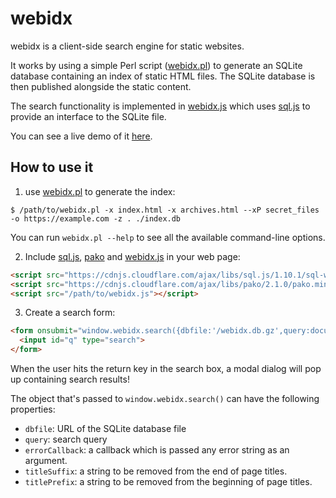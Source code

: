 # webidx

webidx is a client-side search engine for static websites.

It works by using a simple Perl script ([webidx.pl](webidx.pl)) to generate an SQLite database containing an index of static HTML files. The SQLite database is then published alongside the static content.

The search functionality is implemented in [webidx.js](webidx.js) which uses [sql.js](https://github.com/sql-js/sql.js) to provide an interface to the SQLite file.

You can see a live demo of it [here](https://gavinbrown.xyz/webidx-demo/).

## How to use it

1. use [webidx.pl](webidx.pl) to generate the index:

```
$ /path/to/webidx.pl -x index.html -x archives.html --xP secret_files -o https://example.com -z . ./index.db
```

You can run `webidx.pl --help` to see all the available command-line options.

2. Include [sql.js](https://cdnjs.com/libraries/sql.js), [pako](https://cdnjs.com/libraries/pako) and [webidx.js](webidx.js) in your web page:

```html
<script src="https://cdnjs.cloudflare.com/ajax/libs/sql.js/1.10.1/sql-wasm.js"></script>
<script src="https://cdnjs.cloudflare.com/ajax/libs/pako/2.1.0/pako.min.js"></script>
<script src="/path/to/webidx.js"></script>
```

3. Create a search form:

```html
<form onsubmit="window.webidx.search({dbfile:'/webidx.db.gz',query:document.getElementById('q').value});return false;">
  <input id="q" type="search">
</form>
```

When the user hits the return key in the search box, a modal dialog will pop up containing search results!

The object that's passed to `window.webidx.search()` can have the following properties:

* `dbfile`: URL of the SQLite database file
* `query`: search query
* `errorCallback`: a callback which is passed any error string as an argument.
* `titleSuffix`: a string to be removed from the end of page titles.
* `titlePrefix`: a string to be removed from the beginning of page titles.
